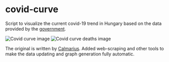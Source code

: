 # covid-curve
Script to visualize the current covid-19 trend in Hungary based on the data provided by the [government](https://koronavirus.gov.hu/hirek).

![Covid curve image](https://i.imgur.com/boy8TB5.png)
![Covid curve deaths image](https://i.imgur.com/m5gC320.png)

The original is written by [Calmarius](https://github.com/Calmarius). Added web-scraping and other tools to make the data updating and graph generation fully automatic.
